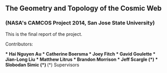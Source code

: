 ## The Geometry and Topology of the Cosmic Web
### (NASA's CAMCOS Project 2014, San Jose State University)
This is the final report of the project.

Contributors:

<b>
* Hai Nguyen Au
* Catherine Boersma
* Joey Fitch
* Gavid Goulette
* Jian-Long Liu
* Matthew Litrus
* Brandon Morrison
* Jeff Scargle (*)
* Slobodan Simic (*)


</b>
(*) Supervisors
